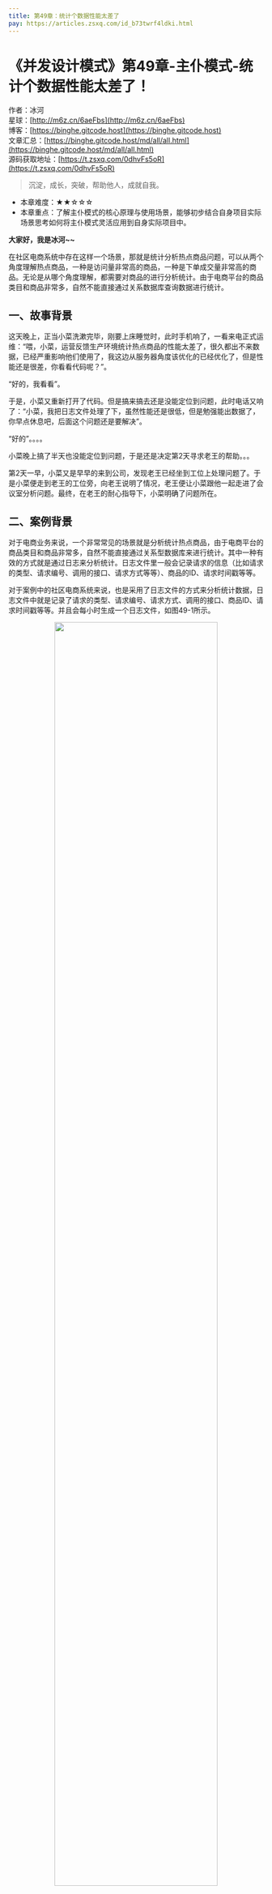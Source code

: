 ```yaml
---
title: 第49章：统计个数据性能太差了
pay: https://articles.zsxq.com/id_b73twrf4ldki.html
---
```


# 《并发设计模式》第49章-主仆模式-统计个数据性能太差了！

作者：冰河
<br/>星球：[http://m6z.cn/6aeFbs](http://m6z.cn/6aeFbs)
<br/>博客：[https://binghe.gitcode.host](https://binghe.gitcode.host)
<br/>文章汇总：[https://binghe.gitcode.host/md/all/all.html](https://binghe.gitcode.host/md/all/all.html)
<br/>源码获取地址：[https://t.zsxq.com/0dhvFs5oR](https://t.zsxq.com/0dhvFs5oR)

> 沉淀，成长，突破，帮助他人，成就自我。

* 本章难度：★★☆☆☆
* 本章重点：了解主仆模式的核心原理与使用场景，能够初步结合自身项目实际场景思考如何将主仆模式灵活应用到自身实际项目中。

**大家好，我是冰河~~**

在社区电商系统中存在这样一个场景，那就是统计分析热点商品问题，可以从两个角度理解热点商品，一种是访问量非常高的商品，一种是下单成交量非常高的商品。无论是从哪个角度理解，都需要对商品的进行分析统计。由于电商平台的商品类目和商品非常多，自然不能直接通过关系数据库查询数据进行统计。

## 一、故事背景

这天晚上，正当小菜洗漱完毕，刚要上床睡觉时，此时手机响了，一看来电正式运维：“喂，小菜，运营反馈生产环境统计热点商品的性能太差了，很久都出不来数据，已经严重影响他们使用了，我这边从服务器角度该优化的已经优化了，但是性能还是很差，你看看代码呢？”。

“好的，我看看”。

于是，小菜又重新打开了代码。但是搞来搞去还是没能定位到问题，此时电话又响了：“小菜，我把日志文件处理了下，虽然性能还是很低，但是勉强能出数据了，你早点休息吧，后面这个问题还是要解决”。

“好的”。。。。

小菜晚上搞了半天也没能定位到问题，于是还是决定第2天寻求老王的帮助。。。

第2天一早，小菜又是早早的来到公司，发现老王已经坐到工位上处理问题了。于是小菜便走到老王的工位旁，向老王说明了情况，老王便让小菜跟他一起走进了会议室分析问题。最终，在老王的耐心指导下，小菜明确了问题所在。

## 二、案例背景

对于电商业务来说，一个非常常见的场景就是分析统计热点商品，由于电商平台的商品类目和商品非常多，自然不能直接通过关系型数据库来进行统计。其中一种有效的方式就是通过日志来分析统计。日志文件里一般会记录请求的信息（比如请求的类型、请求编号、调用的接口、请求方式等等）、商品的ID、请求时间戳等等。

对于案例中的社区电商系统来说，也是采用了日志文件的方式来分析统计数据，日志文件中就是记录了请求的类型、请求编号、请求方式、调用的接口、商品ID、请求时间戳等等。并且会每小时生成一个日志文件，如图49-1所示。

<div align="center">
    <img src="https://binghe.gitcode.host/assets/images/core/concurrent/2023-11-05-001.png?raw=true" width="80%">
    <br/>
</div>

可以看到，社区电商系统在运行的过程中，会记录请求的类型、请求编号、请求方式、调用的接口、商品ID、请求时间戳等等信息，并且会每隔一个小时生成一个新的日志文件。统计热点商品时，就会基于这些日志文件进行分析统计。

## 三、问题重现

为了更好的给大家重现问题，这里我们就简单写个案例程序来模拟统计分析热点商品的逻辑，以便大家能够更加直观的感受到问题所在。具体实现的步骤如下所示。

**（1）实现FileService接口**

FileService接口是读取和分析商品的接口。源码详见：io.binghe.concurrent.design.master.slave.wrong.FileService。

## 查看全文

加入[冰河技术](http://m6z.cn/6aeFbs)知识星球，解锁完整技术文章与完整代码
